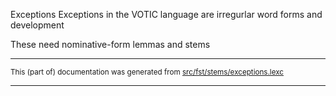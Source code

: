 Exceptions
Exceptions in the VOTIC language are irregurlar word forms and development

These need nominative-form lemmas and stems

* * *

<small>This (part of) documentation was generated from [src/fst/stems/exceptions.lexc](https://github.com/giellalt/lang-vot/blob/main/src/fst/stems/exceptions.lexc)</small>

---

